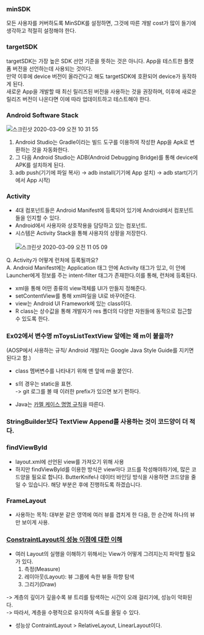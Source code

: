 ### minSDK

모든 사용자를 커버하도록 MinSDK를 설정하면, 그것에 따른 개발 cost가 많이 들기에 생각하고 적절히 설정해야 한다.<br>

### targetSDK

targetSDK는 가장 높은 SDK 선언 기준을 뜻하는 것은 아니다. App을 테스트한 플랫폼 버전을 선언하는데 사용되는 것이다.<br>
만약 이후에 device 버전이 올라간다고 해도 targetSDK에 호환되어 device가 동작하게 된다.<br>
새로운 App을 개발할 때 최신 릴리즈된 버전을 사용하는 것을 권장하며, 이후에 새로운 릴리즈 버전이 나온다면 이에 따라 업데이트하고 테스트해야 한다.<br>

### Android Software Stack

![스크린샷 2020-03-09 오전 10 31 55](https://user-images.githubusercontent.com/26040955/76175765-62c03e00-61f1-11ea-86af-a314a4403f15.png)

1) Android Studio는 Gradle이라는 빌드 도구를 이용하여 작성한 App을 Apk로 변환하는 것을 자동화한다.
2) 그 다음 Android Studio는 ADB(Android Debugging Bridge)를 통해 device에 APK를 설치하게 된다.
3) adb push(기기에 파일 복사) -> adb install(기기에 App 설치) -> adb start(기기에서 App 시작)

### Activity

- 4대 컴포넌트들은 Android Manifest에 등록되어 있기에 Android에서 컴포넌트들을 인지할 수 있다.
- Android에서 사용자와 상호작용을 담당하고 있는 컴포넌트.
- 시스템은 Activity Stack을 통해 사용자의 상황을 저장한다.
<br><br>
![스크린샷 2020-03-09 오전 11 05 09](https://user-images.githubusercontent.com/26040955/76176930-d95f3a80-61f5-11ea-81ab-e9f3b4d9b65b.png)

Q. Activity가 어떻게 런처에 등록될까요?<br>
A. Android Manifest에는 Application 태그 안에 Activity 태그가 있고, 이 안에 Launcher에게 정보를 주는 intent-filter 태그가 존재한다.이를 통해, 런처에 등록된다.

- xml을 통해 어떤 종류의 view객체를 UI가 만들지 정해준다.
- setContentView를 통해 xml파일을 UI로 바꾸어준다.
- view는 Android UI Framework에 있는 class이다.
- R class는 상수값을 통해 개발자가 res 폴더의 다양한 자원들에 동적으로 접근할 수 있도록 한다.

### Ex02에서 변수명 mToysListTextView 앞에는 왜 m이 붙을까?
 (AOSP에서 사용하는 규칙/ Android 개발자는 Google Java Style Guide를 지키면 된다고 함.)
- class 멤버변수를 나타내기 위해 맨 앞에 m을 붙인다.
- s의 경우는 static을 표현.<br>
-> git 로그를 볼 때 이러한 prefix가 있으면 보기 편하다.

- Java는 [카멜 케이스 명명 규칙](https://tworab.tistory.com/59)을 따른다.

### StringBuilder보다 TextView Append를 사용하는 것이 코드양이 더 적다.

### findViewById

- layout.xml에 선언된 view를 가져오기 위해 사용
- 하지만 findViewById를 이용한 방식은 view마다 코드를 작성해야하기에, 많은 코드양을 필요로 합니다. ButterKnife나 데이터 바인딩 방식을 사용하면 코드양을 줄일 수 있습니다. 해당 부분은 후에 진행하도록 하겠습니다. 

### FrameLayout

- 사용하는 목적: 대부분 같은 영역에 여러 뷰를 겹치게 한 다음, 한 순간에 하나의 뷰만 보이게 사용.

### [ConstraintLayout의 성능 이점에 대한 이해](https://abandonia.tistory.com/1)

- 여러 Layout의 실행을 이해하기 위해서는 View가 어떻게 그려지는지 파악할 필요가 있다.
  1) 측정(Measure)
  2) 레이아웃(Layout): 뷰 그룹에 속한 뷰들 하향 탐색
  3) 그리기(Draw)

-> 계층의 깊이가 깊을수록 뷰 트리를 탐색하는 시간이 오래 걸리기에, 성능이 악화된다.<br>
-> 따라서, 계층을 수평적으로 유지하여 속도를 올릴 수 있다.

- 성능상 ContraintLayout > RelativeLayout, LinearLayout이다.


